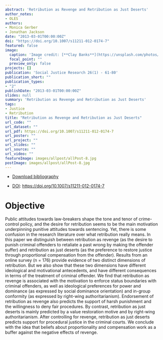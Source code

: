 ```yaml
---
abstract: 'Retribution as Revenge and Retribution as Just Deserts'
author_notes:
- OLES
authors:
- Monica Gerber
- Jonathan Jackson
date: "2013-03-01T00:00:00Z"
doi: "https://doi.org/10.1007/s11211-012-0174-7"
featured: false
image:
  caption: 'Image credit: [**Clay Banks**](https://unsplash.com/photos/qT7fZVbDcqE)'
  focal_point: ""
  preview_only: false
projects: []
publication: 'Social Justice Research 26(1) - 61-80'
publication_short: ""
publication_types:
- "2"
publishDate: "2013-03-01T00:00:00Z"
slides: null
summary: 'Retribution as Revenge and Retribution as Just Deserts'
tags:
- Justice
- Retribution
title: "Retribution as Revenge and Retribution as Just Deserts"
url_code: ""
url_dataset: ""
url_pdf: https://doi.org/10.1007/s11211-012-0174-7
url_poster: ""
url_project: ""
url_slides: ""
url_source: ""
url_video: ""
featureImage: images/allpost/allPost-8.jpg
postImage: images/allpost/allPost-8.jpg
---
```


- [Download bibliography](cite.bib)

- [DOI](https://doi.org/10.1007/s11211-012-0174-7): https://doi.org/10.1007/s11211-012-0174-7

# Objective

Public attitudes towards law-breakers shape the tone and tenor of crime-control policy, and the desire for retribution seems to be the main motivation underpinning punitive attitudes towards sentencing. Yet, there is some confusion in the research literature over what retribution really means. In this paper we distinguish between retribution as revenge (as the desire to punish criminal offenders to retaliate a past wrong by making the offender suffer) and retribution as just deserts (as the preference to restore justice through proportional compensation from the offender). Results from an online survey (n = 176) provide evidence of two distinct dimensions of retribution. But we also show that these two dimensions have different ideological and motivational antecedents, and have different consequences in terms of the treatment of criminal offender. We find that retribution as revenge is associated with the motivation to enforce status boundaries with criminal offenders, as well as ideological preferences for power and dominance (as expressed by social dominance orientation) and in-group conformity (as expressed by right-wing authoritarianism). Endorsement of retribution as revenge also predicts the support of harsh punishment and the willingness to deny fair procedures. By contrast, retribution as just deserts is mainly predicted by a value restoration motive and by right-wing authoritarianism. After controlling for revenge, retribution as just deserts predicts support for procedural justice in the criminal courts. We conclude with the idea that beliefs about proportionality and compensation work as a buffer against the negative effects of revenge.
